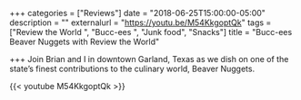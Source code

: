+++
categories = ["Reviews"]
date = "2018-06-25T15:00:00-05:00"
description = ""
externalurl = "https://youtu.be/M54KkgoptQk"
tags = ["Review the World ", "Bucc-ees ", "Junk food", "Snacks"]
title = "Bucc-ees Beaver Nuggets with Review the World"

+++
Join Brian and I in downtown Garland, Texas as we dish on one of  the state’s finest contributions to the culinary world, Beaver Nuggets.

{{< youtube M54KkgoptQk >}}